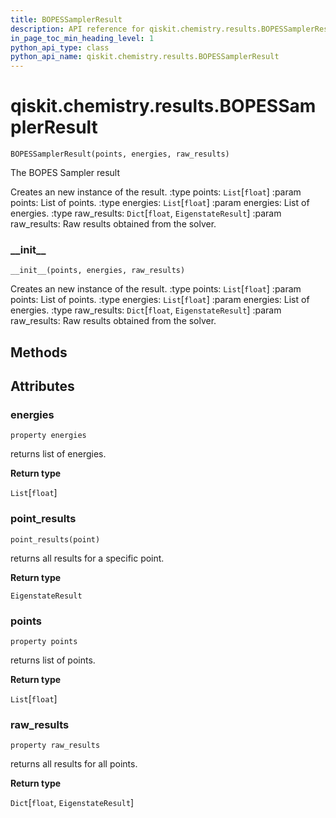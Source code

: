 ```yaml
---
title: BOPESSamplerResult
description: API reference for qiskit.chemistry.results.BOPESSamplerResult
in_page_toc_min_heading_level: 1
python_api_type: class
python_api_name: qiskit.chemistry.results.BOPESSamplerResult
---
```


# qiskit.chemistry.results.BOPESSamplerResult

<span id="qiskit.chemistry.results.BOPESSamplerResult" />

`BOPESSamplerResult(points, energies, raw_results)`

The BOPES Sampler result

Creates an new instance of the result. :type points: `List`\[`float`] :param points: List of points. :type energies: `List`\[`float`] :param energies: List of energies. :type raw\_results: `Dict`\[`float`, `EigenstateResult`] :param raw\_results: Raw results obtained from the solver.

### \_\_init\_\_

<span id="qiskit.chemistry.results.BOPESSamplerResult.__init__" />

`__init__(points, energies, raw_results)`

Creates an new instance of the result. :type points: `List`\[`float`] :param points: List of points. :type energies: `List`\[`float`] :param energies: List of energies. :type raw\_results: `Dict`\[`float`, `EigenstateResult`] :param raw\_results: Raw results obtained from the solver.

## Methods

## Attributes

### energies

<span id="qiskit.chemistry.results.BOPESSamplerResult.energies" />

`property energies`

returns list of energies.

**Return type**

`List`\[`float`]

### point\_results

<span id="qiskit.chemistry.results.BOPESSamplerResult.point_results" />

`point_results(point)`

returns all results for a specific point.

**Return type**

`EigenstateResult`

### points

<span id="qiskit.chemistry.results.BOPESSamplerResult.points" />

`property points`

returns list of points.

**Return type**

`List`\[`float`]

### raw\_results

<span id="qiskit.chemistry.results.BOPESSamplerResult.raw_results" />

`property raw_results`

returns all results for all points.

**Return type**

`Dict`\[`float`, `EigenstateResult`]

